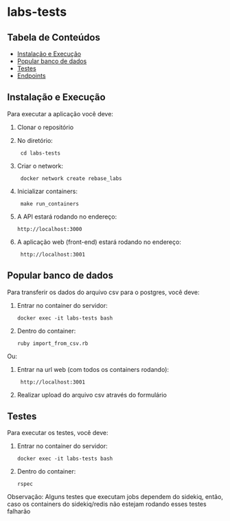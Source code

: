 # labs-tests

## Tabela de Conteúdos
- [Instalação e Execução](#instalação-e-execução)
- [Popular banco de dados](#popular-banco-de-dados)
- [Testes](#testes)
- [Endpoints](#endpoints)

## Instalação e Execução
Para executar a aplicação você deve:
1. Clonar o repositório

2. No diretório: 

        cd labs-tests

3. Criar o network:

        docker network create rebase_labs

4. Inicializar containers:
   
        make run_containers

6. A API estará rodando no endereço:

       http://localhost:3000

7. A aplicação web (front-end) estará rodando no endereço:

        http://localhost:3001

## Popular banco de dados   
Para transferir os dados do arquivo csv para o postgres, você deve:

1. Entrar no container do servidor:

       docker exec -it labs-tests bash

2. Dentro do container:

       ruby import_from_csv.rb

Ou: 

1. Entrar na url web (com todos os containers rodando):

        http://localhost:3001

2. Realizar upload do arquivo csv através do formulário
## Testes
Para executar os testes, você deve:

1. Entrar no container do servidor:

       docker exec -it labs-tests bash

2. Dentro do container:

       rspec

Observação: Alguns testes que executam jobs dependem do sidekiq, então, caso os containers do sidekiq/redis não estejam rodando esses testes falharão